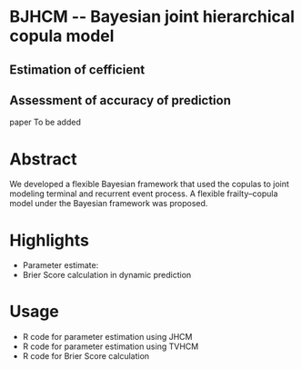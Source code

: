 # BJHCM -- Bayesian joint hierarchical copula model
## Estimation of cefficient
## Assessment of accuracy of prediction
paper To be added
# Abstract
We developed a flexible Bayesian framework that used the copulas to joint modeling terminal and recurrent event process. A flexible frailty–copula model under the Bayesian framework was proposed. 

# Highlights
- Parameter estimate: 
- Brier Score calculation in dynamic prediction

# Usage
- R code for parameter estimation using JHCM
- R code for parameter estimation using TVHCM
- R code for Brier Score calculation 

